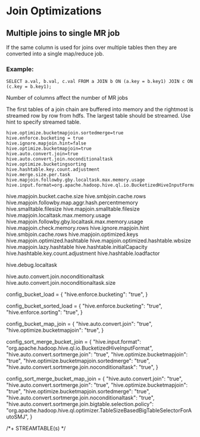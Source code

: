 # Join Optimizations

## Multiple joins to single MR job
If the same column is used for joins over multiple tables then they are converted into a single map/reduce job.
### Example:
```
SELECT a.val, b.val, c.val FROM a JOIN b ON (a.key = b.key1) JOIN c ON (c.key = b.key1);
```

Number of columns affect the number of MR jobs

The first tables of a join chain are buffered into memory and the rightmost is streamed row by row from hdfs. The largest table should be streamed. Use hint to specify streamed table.

```
hive.optimize.bucketmapjoin.sortedmerge=true
hive.enforce.bucketing = true
hive.ignore.mapjoin.hint=false
hive.optimize.bucketmapjoin=true
hive.auto.convert.join=true
hive.auto.convert.join.noconditionaltask
hive.optimize.bucketingsorting
hive.hashtable.key.count.adjustment
hive.merge.size.per.task
hive.mapjoin.followby.gby.localtask.max.memory.usage
hive.input.format=org.apache.hadoop.hive.ql.io.BucketizedHiveInputFormat;

```

hive.mapjoin.bucket.cache.size
hive.smbjoin.cache.rows
hive.mapjoin.followby.map.aggr.hash.percentmemory
hive.smalltable.filesize
hive.mapjoin.smalltable.filesize
hive.mapjoin.localtask.max.memory.usage
hive.mapjoin.followby.gby.localtask.max.memory.usage
hive.mapjoin.check.memory.rows
hive.ignore.mapjoin.hint
hive.smbjoin.cache.rows
hive.mapjoin.optimized.keys
hive.mapjoin.optimized.hashtable
hive.mapjoin.optimized.hashtable.wbsize
hive.mapjoin.lazy.hashtable
hive.hashtable.initialCapacity
hive.hashtable.key.count.adjustment
hive.hashtable.loadfactor

hive.debug.localtask

hive.auto.convert.join.noconditionaltask
hive.auto.convert.join.noconditionaltask.size


config_bucket_load = {
    "hive.enforce.bucketing": "true",
}

config_bucket_sorted_load = {
    "hive.enforce.bucketing": "true",
    "hive.enforce.sorting": "true",
}

config_bucket_map_join = {
    "hive.auto.convert.join": "true",
    "hive.optimize.bucketmapjoin": "true",
}

config_sort_merge_bucket_join = {
    "hive.input.format": "org.apache.hadoop.hive.ql.io.BucketizedHiveInputFormat",
    "hive.auto.convert.sortmerge.join": "true",
    "hive.optimize.bucketmapjoin": "true",
    "hive.optimize.bucketmapjoin.sortedmerge": "true",
    "hive.auto.convert.sortmerge.join.noconditionaltask": "true",
}

config_sort_merge_bucket_map_join = {
    "hive.auto.convert.join": "true",
    "hive.auto.convert.sortmerge.join": "true",
    "hive.optimize.bucketmapjoin": "true",
    "hive.optimize.bucketmapjoin.sortedmerge": "true",
    "hive.auto.convert.sortmerge.join.noconditionaltask": "true",
    "hive.auto.convert.sortmerge.join.bigtable.selection.policy": "org.apache.hadoop.hive.ql.optimizer.TableSizeBasedBigTableSelectorForAutoSMJ",
}

/*+ STREAMTABLE(s) */